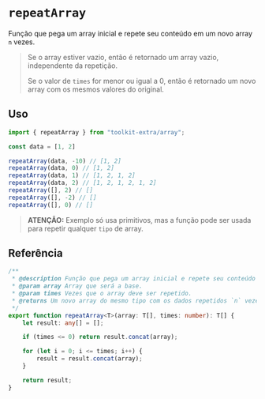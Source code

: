 # `repeatArray`

Função que pega um array inicial e repete seu conteúdo em um novo array `n` vezes.

>Se o array estiver vazio, então é retornado um array vazio, independente da repetição.
>
>Se o valor de `times` for menor ou igual a 0, então é retornado um novo array com os mesmos valores do original.

## Uso

```ts
import { repeatArray } from "toolkit-extra/array";

const data = [1, 2]

repeatArray(data, -10) // [1, 2]
repeatArray(data, 0) // [1, 2]
repeatArray(data, 1) // [1, 2, 1, 2]
repeatArray(data, 2) // [1, 2, 1, 2, 1, 2]
repeatArray([], 2) // []
repeatArray([], -2) // []
repeatArray([], 0) // []
```

>**ATENÇÃO:** Exemplo só usa primitivos, mas a função pode ser usada para repetir qualquer `tipo` de array.

## Referência

```ts
/**
 * @description Função que pega um array inicial e repete seu conteúdo em um novo array `n` vezes.
 * @param array Array que será a base.
 * @param times Vezes que o array deve ser repetido.
 * @returns Um novo array do mesmo tipo com os dados repetidos `n` vezes.
 */
export function repeatArray<T>(array: T[], times: number): T[] {
    let result: any[] = [];

    if (times <= 0) return result.concat(array);

    for (let i = 0; i <= times; i++) {
        result = result.concat(array);
    }

    return result;
}
```
